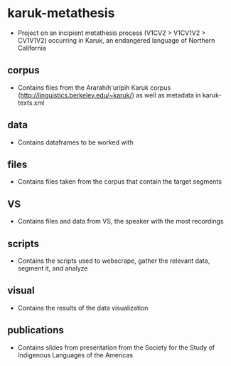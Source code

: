 # karuk-metathesis
- Project on an incipient metathesis process (V1CV2 > V1CV1V2 > CV1V1V2) occurring in Karuk, an endangered language of Northern California

## corpus
- Contains files from the Ararahih'urípih Karuk corpus (http://linguistics.berkeley.edu/~karuk/) as well as metadata in karuk-texts.xml

## data
- Contains dataframes to be worked with

## files
- Contains files taken from the corpus that contain the target segments

## VS
- Contains files and data from VS, the speaker with the most recordings

## scripts
- Contains the scripts used to webscrape, gather the relevant data, segment it, and analyze

## visual
- Contains the results of the data visualization

## publications
- Contains slides from presentation from the Society for the Study of Indigenous Languages of the Americas
